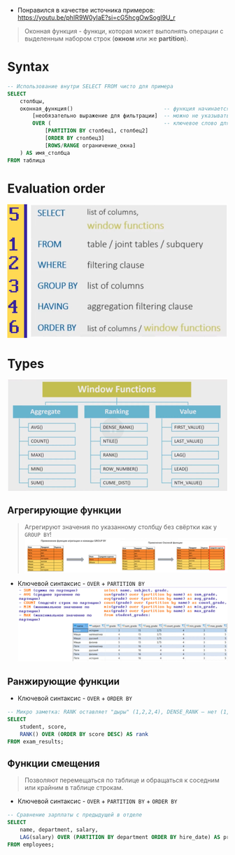 * Понравился в качестве источника примеров: https://youtu.be/phIR9W0yIaE?si=cG5hcgOwSogI9U_r

> Оконная функция - функци, которая может выполнять операции с выделенным набором строк (**окном** или же **partition**).
# Syntax
```sql
-- Использование внутри SELECT FROM чисто для примера
SELECT
    столбцы,
    оконная_функция()                             -- функция начинается тут
		[необязательно выражение для фильтрации]  -- можно не указывать
	    OVER (                                    -- ключевое слово для неё
	        [PARTITION BY столбец1, столбец2] 
	        [ORDER BY столбец3] 
	        [ROWS/RANGE ограничение_окна]
    ) AS имя_столбца
FROM таблица
```
# Evaluation order
![](Pasted%20image%2020250506212758.png)
# Types
![](image-storage/Pasted%20image%2020250506212339.png)
## Агрегирующие функции
> Агрегируют значения по указанному столбцу без свёртки как у `GROUP BY`!
![](image-storage/Pasted%20image%2020250506212226.png)
* Ключевой синтаксис - `OVER` + `PARTITION BY`
![](image-storage/Pasted%20image%2020250506212541.png)
## Ранжирующие функции
* Ключевой синтаксис - `OVER` + `ORDER BY`
```sql
-- Микро заметка: RANK оставляет "дыры" (1,2,2,4), DENSE_RANK — нет (1,2,2,3)
SELECT 
    student, score,
    RANK() OVER (ORDER BY score DESC) AS rank
FROM exam_results;
```
## Функции смещения
> Позволяют перемещаться по таблице и обращаться к соседним или крайним в таблице строкам. 
* Ключевой синтаксис - `OVER` + `PARTITION BY` + `ORDER BY`
```sql
-- Сравнение зарплаты с предыдущей в отделе
SELECT 
    name, department, salary,
    LAG(salary) OVER (PARTITION BY department ORDER BY hire_date) AS prev_salary
FROM employees;
```
